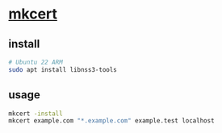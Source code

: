 # [mkcert](https://github.com/FiloSottile/mkcert)

## install

```sh
# Ubuntu 22 ARM
sudo apt install libnss3-tools
```

## usage

```sh
mkcert -install
mkcert example.com "*.example.com" example.test localhost
```
